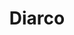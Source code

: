 ---
title: "Diarco"
url: /ciudad-autonoma-de-buenos-aires/diarco-avenida-presidente-ramon-s-castillo/
shop: Supermarkt
---